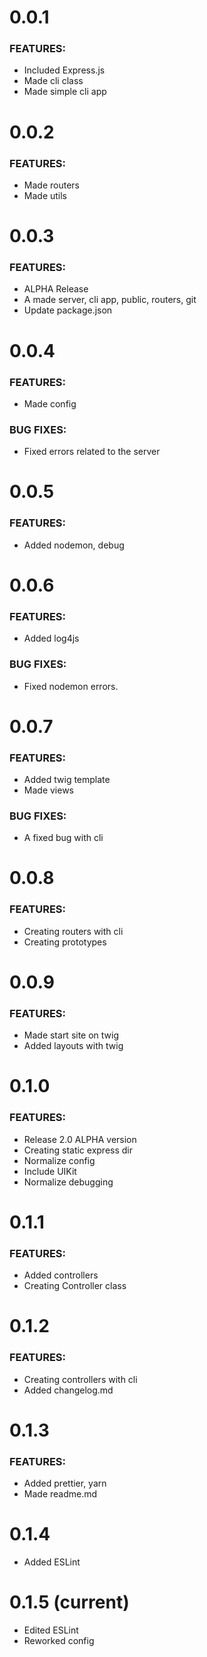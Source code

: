 # 0.0.1

### FEATURES:

- Included Express.js
- Made cli class
- Made simple cli app

# 0.0.2

### FEATURES:

- Made routers
- Made utils

# 0.0.3

### FEATURES:

- ALPHA Release
- A made server, cli app, public, routers, git
- Update package.json

# 0.0.4

### FEATURES:

- Made config

### BUG FIXES:

- Fixed errors related to the server

# 0.0.5

### FEATURES:

- Added nodemon, debug

# 0.0.6

### FEATURES:

- Added log4js

### BUG FIXES:

- Fixed nodemon errors.

# 0.0.7

### FEATURES:

- Added twig template
- Made views

### BUG FIXES:

- A fixed bug with cli

# 0.0.8

### FEATURES:

- Creating routers with cli
- Creating prototypes

# 0.0.9

### FEATURES:

- Made start site on twig
- Added layouts with twig

# 0.1.0

### FEATURES:

- Release 2.0 ALPHA version
- Creating static express dir
- Normalize config
- Include UIKit
- Normalize debugging

# 0.1.1

### FEATURES:

- Added controllers
- Creating Controller class

# 0.1.2 

### FEATURES:

- Creating controllers with cli
- Added changelog.md

# 0.1.3

### FEATURES:

- Added prettier, yarn
- Made readme.md

# 0.1.4

- Added ESLint

# 0.1.5 (current)

- Edited ESLint
- Reworked config
